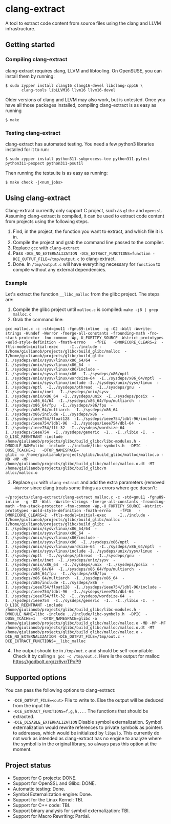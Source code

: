# clang-extract

A tool to extract code content from source files using the clang and LLVM infrastructure.

## Getting started

### Compiling clang-extract

clang-extract requires clang, LLVM and libtooling. On OpenSUSE, you can install them by running:
```
$ sudo zypper install clang16 clang16-devel libclang-cpp16 \
       clang-tools libLLVM16 llvm16 llvm16-devel 
```
Older versions of clang and LLVM may also work, but is untested.
Once you have all those packages installed, compiling clang-extract is as easy as running
```
$ make
```

### Testing clang-extract

clang-extract has automated testing. You need a few python3 libraries installed for it to run:
```
$ sudo zypper install python311-subprocess-tee python311-pytest python311-pexpect python311-psutil
```
Then running the testsuite is as easy as running:
```
$ make check -j<num_jobs>
```
## Using clang-extract
Clang-extract currently only support C project, such as `glibc` and `openssl`. Assuming clang-extract is compiled, it can be used to extract code content from projects using the following steps.

1. Find, in the project, the function you want to extract, and which file it is in.
2. Compile the project and grab the command line passed to the compiler.
3.  Replace `gcc` with `clang-extract`
4. Pass `-DCE_NO_EXTERNALIZATION -DCE_EXTRACT_FUNCTIONS=function -DCE_OUTPUT_FILE=/tmp/output.c`  to clang-extract.
5. Done. In `/tmp/output.c` will have everything necessary for  `function` to compile without any external dependencies.

### Example
Let's extract the function `__libc_malloc` from the glibc project. The steps are:
1. Compile the glibc project until `malloc.c` is compiled: `make -j8 | grep malloc.c`
2. Grab the command line:  
```
gcc malloc.c -c -std=gnu11 -fgnu89-inline  -g -O2 -Wall -Wwrite-strings -Wundef -Werror -fmerge-all-constants -frounding-math -fno-stack-protector -fno-common -Wp,-U_FORTIFY_SOURCE -Wstrict-prototypes -Wold-style-definition -fmath-errno    -fPIE   -DMORECORE_CLEARS=2  -ftls-model=initial-exec     -I../include -I/home/giulianob/projects/glibc/build_glibc/malloc  -I/home/giulianob/projects/glibc/build_glibc  -I../sysdeps/unix/sysv/linux/x86_64/64  -I../sysdeps/unix/sysv/linux/x86_64  -I../sysdeps/unix/sysv/linux/x86/include -I../sysdeps/unix/sysv/linux/x86  -I../sysdeps/x86/nptl  -I../sysdeps/unix/sysv/linux/wordsize-64  -I../sysdeps/x86_64/nptl  -I../sysdeps/unix/sysv/linux/include -I../sysdeps/unix/sysv/linux  -I../sysdeps/nptl  -I../sysdeps/pthread  -I../sysdeps/gnu  -I../sysdeps/unix/inet  -I../sysdeps/unix/sysv  -I../sysdeps/unix/x86_64  -I../sysdeps/unix  -I../sysdeps/posix  -I../sysdeps/x86_64/64  -I../sysdeps/x86_64/fpu/multiarch  -I../sysdeps/x86_64/fpu  -I../sysdeps/x86/fpu  -I../sysdeps/x86_64/multiarch  -I../sysdeps/x86_64  -I../sysdeps/x86/include -I../sysdeps/x86  -I../sysdeps/ieee754/float128  -I../sysdeps/ieee754/ldbl-96/include -I../sysdeps/ieee754/ldbl-96  -I../sysdeps/ieee754/dbl-64  -I../sysdeps/ieee754/flt-32  -I../sysdeps/wordsize-64  -I../sysdeps/ieee754  -I../sysdeps/generic  -I.. -I../libio -I.  -D_LIBC_REENTRANT -include /home/giulianob/projects/glibc/build_glibc/libc-modules.h -DMODULE_NAME=libc -include ../include/libc-symbols.h  -DPIC  -DUSE_TCACHE=1   -DTOP_NAMESPACE=
glibc -o /home/giulianob/projects/glibc/build_glibc/malloc/malloc.o -MD -MP -MF /home/giulianob/projects/glibc/build_glibc/malloc/malloc.o.dt -MT /home/giulianob/projects/glibc/build_glibc/m
alloc/malloc.o
```
3. Replace `gcc` with `clang-extract` and add the extra parameters (removed `-Werror` since clang treats some things as errors where gcc doesn't:
```
~/projects/clang-extract/clang-extract malloc.c -c -std=gnu11 -fgnu89-inline  -g -O2 -Wall -Wwrite-strings -fmerge-all-constants -frounding-math -fno-stack-protector -fno-common -Wp,-U_FORTIFY_SOURCE -Wstrict-prototypes -Wold-style-definition -fmath-errno    -fPIE   -DMORECORE_CLEARS=2  -ftls-model=initial-exec     -I../include -I/home/giulianob/projects/glibc/build_glibc/malloc  -I/home/giulianob/projects/glibc/build_glibc  -I../sysdeps/unix/sysv/linux/x86_64/64  -I../sysdeps/unix/sysv/linux/x86_64  -I../sysdeps/unix/sysv/linux/x86/include -I../sysdeps/unix/sysv/linux/x86  -I../sysdeps/x86/nptl  -I../sysdeps/unix/sysv/linux/wordsize-64  -I../sysdeps/x86_64/nptl  -I../sysdeps/unix/sysv/linux/include -I../sysdeps/unix/sysv/linux  -I../sysdeps/nptl  -I../sysdeps/pthread  -I../sysdeps/gnu  -I../sysdeps/unix/inet  -I../sysdeps/unix/sysv  -I../sysdeps/unix/x86_64  -I../sysdeps/unix  -I../sysdeps/posix  -I../sysdeps/x86_64/64  -I../sysdeps/x86_64/fpu/multiarch  -I../sysdeps/x86_64/fpu  -I../sysdeps/x86/fpu  -I../sysdeps/x86_64/multiarch  -I../sysdeps/x86_64  -I../sysdeps/x86/include -I../sysdeps/x86  -I../sysdeps/ieee754/float128  -I../sysdeps/ieee754/ldbl-96/include -I../sysdeps/ieee754/ldbl-96  -I../sysdeps/ieee754/dbl-64  -I../sysdeps/ieee754/flt-32  -I../sysdeps/wordsize-64  -I../sysdeps/ieee754  -I../sysdeps/generic  -I.. -I../libio -I.  -D_LIBC_REENTRANT -include /home/giulianob/projects/glibc/build_glibc/libc-modules.h -DMODULE_NAME=libc -include ../include/libc-symbols.h  -DPIC  -DUSE_TCACHE=1   -DTOP_NAMESPACE=glibc -o /home/giulianob/projects/glibc/build_glibc/malloc/malloc.o -MD -MP -MF /home/giulianob/projects/glibc/build_glibc/malloc/malloc.o.dt -MT /home/giulianob/projects/glibc/build_glibc/malloc/malloc.o -DCE_NO_EXTERNALIZATION -DCE_OUTPUT_FILE=/tmp/out.c -DCE_EXTRACT_FUNCTIONS=__libc_malloc
```
4. The output should be in `/tmp/out.c` and should be self-compilable. Check it by calling `$ gcc -c /tmp/out.c`. Here is the output for malloc: https://godbolt.org/z/6vrrTPoP9
##  Supported options

You can pass the following options to clang-extract:
- `-DCE_OUTPUT_FILE=<out>` File to write to. Else the output will be deduced from the input file.
-  `-DCE_EXTRACT_FUNCTIONS=f,g,h,...` The functions that should be extracted.
- `-DCE_DISABLE_EXTERNALIZATION` Disable symbol externalization. Symbol externalization would rewrite references to private symbols as pointers to addresses, which would be initialized by `libpulp`. This currently do not work as intended as clang-extract has no engine to analyze where the symbol is in the original library, so always pass this option at the moment.

## Project status
- Support for C projects: DONE.
- Support for OpenSSL and Glibc: DONE.
- Automatic testing: Done.
- Symbol Externalization engine: Done.
- Support for the Linux Kernel: TBI.
- Support for C++ code: TBI.
- Support binary analysis for symbol externalization: TBI.
- Support for Macro Rewriting: Partial.
